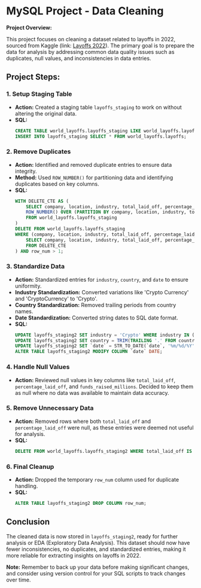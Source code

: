 # MySQL Project - Data Cleaning

**Project Overview:**

This project focuses on cleaning a dataset related to layoffs in 2022, sourced from Kaggle (link: [Layoffs 2022](https://www.kaggle.com/datasets/swaptr/layoffs-2022)). The primary goal is to prepare the data for analysis by addressing common data quality issues such as duplicates, null values, and inconsistencies in data entries.

## Project Steps:

### 1. **Setup Staging Table**
   - **Action:** Created a staging table `layoffs_staging` to work on without altering the original data.
   - **SQL:** 
     ```sql
     CREATE TABLE world_layoffs.layoffs_staging LIKE world_layoffs.layoffs;
     INSERT INTO layoffs_staging SELECT * FROM world_layoffs.layoffs;
     ```

### 2. **Remove Duplicates**
   - **Action:** Identified and removed duplicate entries to ensure data integrity.
   - **Method:** Used `ROW_NUMBER()` for partitioning data and identifying duplicates based on key columns.
   - **SQL:** 
     ```sql
     WITH DELETE_CTE AS (
         SELECT company, location, industry, total_laid_off, percentage_laid_off, `date`, stage, country, funds_raised_millions, 
         ROW_NUMBER() OVER (PARTITION BY company, location, industry, total_laid_off, percentage_laid_off, `date`, stage, country, funds_raised_millions) AS row_num
         FROM world_layoffs.layoffs_staging
     )
     DELETE FROM world_layoffs.layoffs_staging
     WHERE (company, location, industry, total_laid_off, percentage_laid_off, `date`, stage, country, funds_raised_millions, row_num) IN (
         SELECT company, location, industry, total_laid_off, percentage_laid_off, `date`, stage, country, funds_raised_millions, row_num
         FROM DELETE_CTE
     ) AND row_num > 1;
     ```

### 3. **Standardize Data**
   - **Action:** Standardized entries for `industry`, `country`, and `date` to ensure uniformity.
   - **Industry Standardization:** Converted variations like 'Crypto Currency' and 'CryptoCurrency' to 'Crypto'.
   - **Country Standardization:** Removed trailing periods from country names.
   - **Date Standardization:** Converted string dates to SQL date format.
   - **SQL:** 
     ```sql
     UPDATE layoffs_staging2 SET industry = 'Crypto' WHERE industry IN ('Crypto Currency', 'CryptoCurrency');
     UPDATE layoffs_staging2 SET country = TRIM(TRAILING '.' FROM country);
     UPDATE layoffs_staging2 SET `date` = STR_TO_DATE(`date`, '%m/%d/%Y');
     ALTER TABLE layoffs_staging2 MODIFY COLUMN `date` DATE;
     ```

### 4. **Handle Null Values**
   - **Action:** Reviewed null values in key columns like `total_laid_off`, `percentage_laid_off`, and `funds_raised_millions`. Decided to keep them as null where no data was available to maintain data accuracy.

### 5. **Remove Unnecessary Data**
   - **Action:** Removed rows where both `total_laid_off` and `percentage_laid_off` were null, as these entries were deemed not useful for analysis.
   - **SQL:** 
     ```sql
     DELETE FROM world_layoffs.layoffs_staging2 WHERE total_laid_off IS NULL AND percentage_laid_off IS NULL;
     ```

### 6. **Final Cleanup**
   - **Action:** Dropped the temporary `row_num` column used for duplicate handling.
   - **SQL:** 
     ```sql
     ALTER TABLE layoffs_staging2 DROP COLUMN row_num;
     ```

## Conclusion

The cleaned data is now stored in `layoffs_staging2`, ready for further analysis or EDA (Exploratory Data Analysis). This dataset should now have fewer inconsistencies, no duplicates, and standardized entries, making it more reliable for extracting insights on layoffs in 2022.

**Note:** Remember to back up your data before making significant changes, and consider using version control for your SQL scripts to track changes over time.
